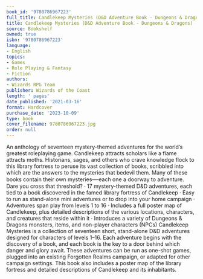 ```yaml
---
book_id: '9780786967223'
full_title: Candlekeep Mysteries (D&D Adventure Book - Dungeons & Dragons)
title: Candlekeep Mysteries (D&D Adventure Book - Dungeons & Dragons)
source: Bookshelf
owned: true
isbn: '9780786967223'
language:
- English
topics:
- Games
- Role Playing & Fantasy
- Fiction
authors:
- Wizards RPG Team
publisher: Wizards of the Coast
length: ' pages'
date_published: '2021-03-16'
format: Hardcover
purchase_date: '2023-10-09'
type: book
cover_filename: 9780786967223.jpg
order: null
---
```

An anthology of seventeen mystery-themed adventures for the world’s greatest roleplaying game.
Candlekeep attracts scholars like a flame attracts moths. Historians, sages, and others who crave knowledge flock to this library fortress to peruse its vast collection of books, scribbled into which are the answers to the mysteries that bedevil them. Many of these books contain their own mysteries ̶—each one a doorway to adventure. Dare you cross that threshold?
· 17 mystery-themed D&D adventures, each tied to a book discovered in the famed library fortress of Candlekeep
· Easy to run as stand-alone mini adventures or to drop into your home campaign
· Adventures span play from levels 1 to 16
· Includes a full poster map of Candlekeep, plus detailed descriptions of the various locations, characters, and creatures that reside within it
· Introduces a variety of Dungeons & Dragons monsters, items, and non-player characters (NPCs)
Candlekeep Mysteries is a collection of seventeen short, stand-alone D&D adventures designed for characters of levels 1–16. Each adventure begins with the discovery of a book, and each book is the key to a door behind which danger and glory await. These adventures can be run as one-shot games, plugged into an existing Forgotten Realms campaign, or adapted for other campaign settings. This book also includes a poster map of the library fortress and detailed descriptions of Candlekeep and its inhabitants.
